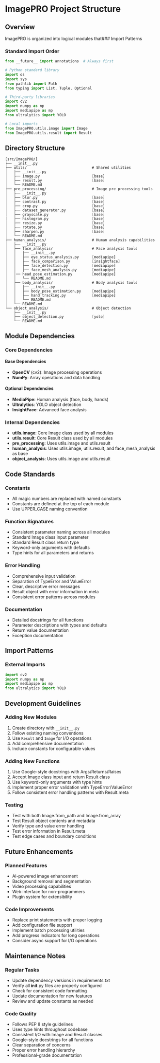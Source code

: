 # ImagePRO Project Structure

## Overview
ImagePRO is organized into logical modules that### Import Patterns

### Standard Import Order
```python
from __future__ import annotations  # Always first

# Python standard library
import os
import sys
from pathlib import Path
from typing import List, Tuple, Optional

# Third-party libraries
import cv2
import numpy as np
import mediapipe as mp
from ultralytics import YOLO

# Local imports
from ImagePRO.utils.image import Image
from ImagePRO.utils.result import Result
```

## Directory Structure
```
[src/ImagePRO/]
├── __init__.py
├── utils/                              # Shared utilities
│   ├── __init__.py
│   ├── image.py                        [base]
│   ├── result.py                       [base]
│   └── README.md
├── pre_processing/                     # Image pre processing tools
│   ├── __init__.py
│   ├── blur.py                         [base]
│   ├── contrast.py                     [base]
│   ├── crop.py                         [base]
│   ├── dataset_generator.py            [base]
│   ├── grayscale.py                    [base]
|   ├── histogram.py                    [base]
│   ├── resize.py                       [base]
│   ├── rotate.py                       [base]
│   ├── sharpen.py                      [base]
│   └── README.md
├── human_analysis/                     # Human analysis capabilities
│   ├── __init__.py
│   ├── face_analysis/                  # Face analysis tools
│   │   ├── __init__.py
│   │   ├── eye_status_analysis.py      [mediapipe]
│   │   ├── face_comparison.py          [insightface]
│   │   ├── face_detection.py           [mediapipe]
│   │   ├── face_mesh_analysis.py       [mediapipe]
│   │── head_pose_estimation.py         [mediapipe]
│   │   └── README.md
│   ├── body_analysis/                  # Body analysis tools
│   │   ├── __init__.py
│   │   ├── body_pose_estimation.py     [mediapipe]
│   │   ├── hand_tracking.py            [mediapipe]
│   │   └── README.md
│   └── README.md
└── object_analysis/                    # Object detection
    ├── __init__.py
    ├── object_detection.py             [yolo]
    └── README.md

```

## Module Dependencies

### Core Dependencies
#### Base Dependencies
- **OpenCV** (cv2): Image processing operations
- **NumPy**: Array operations and data handling
#### Optional Dependencies
- **MediaPipe**: Human analysis (face, body, hands)
- **Ultralytics**: YOLO object detection
- **InsightFace**: Advanced face analysis

### Internal Dependencies
- **utils.image**: Core Image class used by all modules
- **utils.result**: Core Result class used by all modules
- **pre_processing**: Uses utils.image and utils.result
- **human_analysis**: Uses utils.image, utils.result, and face_mesh_analysis as base
- **object_analysis**: Uses utils.image and utils.result

## Code Standards

### Constants
- All magic numbers are replaced with named constants
- Constants are defined at the top of each module
- Use UPPER_CASE naming convention

### Function Signatures
- Consistent parameter naming across all modules
- Standard Image class input parameter
- Standard Result class return type
- Keyword-only arguments with defaults
- Type hints for all parameters and returns

### Error Handling
- Comprehensive input validation
- Separation of TypeError and ValueError
- Clear, descriptive error messages
- Result object with error information in meta
- Consistent error patterns across modules

### Documentation
- Detailed docstrings for all functions
- Parameter descriptions with types and defaults
- Return value documentation
- Exception documentation

## Import Patterns

### External Imports
```python
import cv2
import numpy as np
import mediapipe as mp
from ultralytics import YOLO
```

## Development Guidelines

### Adding New Modules
1. Create directory with `__init__.py`
2. Follow existing naming conventions
3. Use `Result` and `Image` for I/O operations
4. Add comprehensive documentation
5. Include constants for configurable values

### Adding New Functions
1. Use Google-style docstrings with Args/Returns/Raises
2. Accept Image class input and return Result class
3. Use keyword-only arguments with type hints
4. Implement proper error validation with TypeError/ValueError
5. Follow consistent error handling patterns with Result.meta

### Testing
- Test with both Image.from_path and Image.from_array
- Test Result object contents and metadata
- Verify type and value error handling
- Test error information in Result.meta
- Test edge cases and boundary conditions

## Future Enhancements

### Planned Features
- AI-powered image enhancement
- Background removal and segmentation
- Video processing capabilities
- Web interface for non-programmers
- Plugin system for extensibility

### Code Improvements
- Replace print statements with proper logging
- Add configuration file support
- Implement batch processing utilities
- Add progress indicators for long operations
- Consider async support for I/O operations

## Maintenance Notes

### Regular Tasks
- Update dependency versions in requirements.txt
- Verify all __init__.py files are properly configured
- Check for consistent code formatting
- Update documentation for new features
- Review and update constants as needed

### Code Quality
- Follows PEP 8 style guidelines
- Uses type hints throughout codebase
- Consistent I/O with Image and Result classes
- Google-style docstrings for all functions
- Clear separation of concerns
- Proper error handling hierarchy
- Professional-grade documentation

